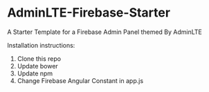 # AdminLTE-Firebase-Starter
A Starter Template for a Firebase Admin Panel themed By AdminLTE


Installation instructions:

1. Clone this repo
2. Update bower
3. Update npm
4. Change Firebase Angular Constant in app.js
